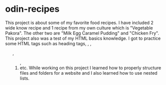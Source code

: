 # odin-recipes
This project is about some of my favorite food recipes. I have included 2 wide know recipe and 1 recipe from my own culture which is "Vegetable Pakora". The other two are "Milk Egg Caramel Pudding" and "Chicken Fry".
This project also was a test of my HTML basics knowledge. I got to practice some HTML tags such as heading tags, <img>, <a>, <ul>, <ol>, <li> etc.
While working on this project I learned how to properly structure files and folders for a website and I also learned how to use nested lists.